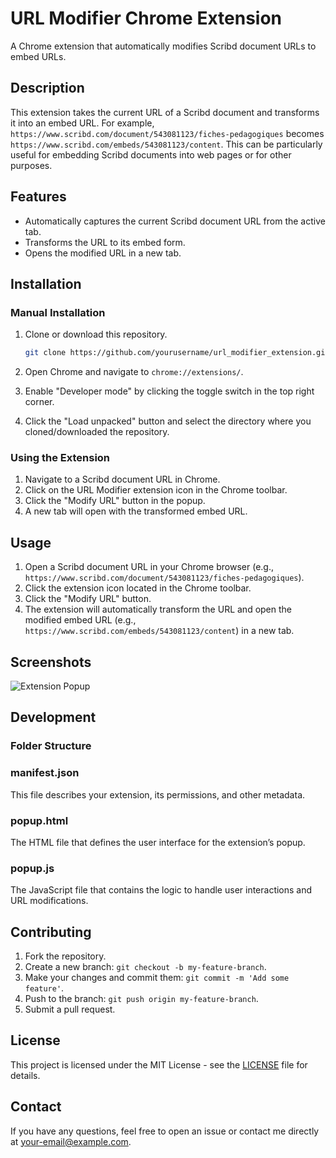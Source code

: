 # URL Modifier Chrome Extension

A Chrome extension that automatically modifies Scribd document URLs to embed URLs.

## Description

This extension takes the current URL of a Scribd document and transforms it into an embed URL. For example, `https://www.scribd.com/document/543081123/fiches-pedagogiques` becomes `https://www.scribd.com/embeds/543081123/content`. This can be particularly useful for embedding Scribd documents into web pages or for other purposes.

## Features

- Automatically captures the current Scribd document URL from the active tab.
- Transforms the URL to its embed form.
- Opens the modified URL in a new tab.

## Installation

### Manual Installation

1. Clone or download this repository.

    ```bash
    git clone https://github.com/yourusername/url_modifier_extension.git
    ```

2. Open Chrome and navigate to `chrome://extensions/`.

3. Enable "Developer mode" by clicking the toggle switch in the top right corner.

4. Click the "Load unpacked" button and select the directory where you cloned/downloaded the repository.

### Using the Extension

1. Navigate to a Scribd document URL in Chrome.
2. Click on the URL Modifier extension icon in the Chrome toolbar.
3. Click the "Modify URL" button in the popup.
4. A new tab will open with the transformed embed URL.

## Usage

1. Open a Scribd document URL in your Chrome browser (e.g., `https://www.scribd.com/document/543081123/fiches-pedagogiques`).
2. Click the extension icon located in the Chrome toolbar.
3. Click the "Modify URL" button.
4. The extension will automatically transform the URL and open the modified embed URL (e.g., `https://www.scribd.com/embeds/543081123/content`) in a new tab.

## Screenshots

![Extension Popup](screenshots/popup.png)

## Development

### Folder Structure

### manifest.json

This file describes your extension, its permissions, and other metadata.

### popup.html

The HTML file that defines the user interface for the extension’s popup.

### popup.js

The JavaScript file that contains the logic to handle user interactions and URL modifications.

## Contributing

1. Fork the repository.
2. Create a new branch: `git checkout -b my-feature-branch`.
3. Make your changes and commit them: `git commit -m 'Add some feature'`.
4. Push to the branch: `git push origin my-feature-branch`.
5. Submit a pull request.

## License

This project is licensed under the MIT License - see the [LICENSE](LICENSE) file for details.

## Contact

If you have any questions, feel free to open an issue or contact me directly at [your-email@example.com](mailto:your-email@example.com).
